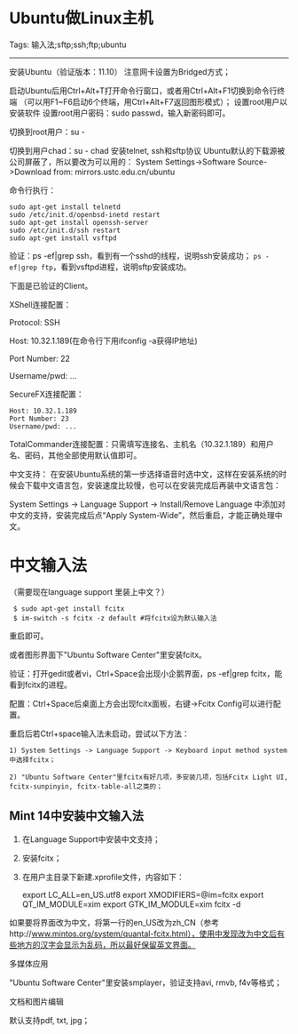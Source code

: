 # Ubuntu做Linux主机
Tags: 输入法;sftp;ssh;ftp;ubuntu

------

安装Ubuntu（验证版本：11.10） 
注意网卡设置为Bridged方式；

启动Ubuntu后用Ctrl+Alt+T打开命令行窗口，或者用Ctrl+Alt+F1切换到命令行终端
（可以用F1~F6启动6个终端，用Ctrl+Alt+F7返回图形模式）；
设置root用户以安装软件 
设置root用户密码：sudo passwd，输入新密码即可。

切换到root用户：su -

切换到用户chad：su - chad
安装telnet, ssh和sftp协议 
Ubuntu默认的下载源被公司屏蔽了，所以要改为可以用的：
System Settings->Software Source->Download from: mirrors.ustc.edu.cn/ubuntu

命令行执行：

    sudo apt-get install telnetd
    sudo /etc/init.d/openbsd-inetd restart
    sudo apt-get install openssh-server
    sudo /etc/init.d/ssh restart
    sudo apt-get install vsftpd

验证：ps -ef|grep ssh，看到有一个sshd的线程，说明ssh安装成功；
`ps -ef|grep ftp`，看到vsftpd进程，说明sftp安装成功。 

下面是已验证的Client。

XShell连接配置：
 
Protocol: SSH

Host: 10.32.1.189(在命令行下用ifconfig -a获得IP地址)

Port Number: 22

Username/pwd: ...
 
SecureFX连接配置：
 
    Host: 10.32.1.189 
    Port Number: 23 
    Username/pwd: ... 
 
TotalCommander连接配置：只需填写连接名、主机名（10.32.1.189）和用户名、密码，其他全部使用默认值即可。

中文支持：
在安装Ubuntu系统的第一步选择语音时选中文，这样在安装系统的时候会下载中文语言包，安装速度比较慢，也可以在安装完成后再装中文语言包： 

System Settings -> Language Support -> Install/Remove Language 中添加对中文的支持，安装完成后点“Apply System-Wide”，然后重启，才能正确处理中文。 

# 中文输入法

（需要现在language support 里装上中文？） 

     $ sudo apt-get install fcitx 
     $ im-switch -s fcitx -z default #将fcitx设为默认输入法 

重启即可。 

或者图形界面下"Ubuntu Software Center"里安装fcitx。

验证：打开gedit或者vi，Ctrl+Space会出现小企鹅界面，ps -ef|grep fcitx，能看到fcitx的进程。

配置：Ctrl+Space后桌面上方会出现fcitx面板，右键->Fcitx Config可以进行配置。 

重启后若Ctrl+space输入法未启动，尝试以下方法： 

    1) System Settings -> Language Support -> Keyboard input method system中选择fcitx； 

    2) "Ubuntu Software Center"里fcitx有好几项，多安装几项，包括Fcitx Light UI, fcitx-sunpinyin, fcitx-table-all之类的；

## Mint 14中安装中文输入法

1. 在Language Support中安装中文支持；

1. 安装fcitx；

1. 在用户主目录下新建.xprofile文件，内容如下：

    export LC_ALL=en_US.utf8 
    export XMODIFIERS=@im=fcitx 
    export QT_IM_MODULE=xim 
    export GTK_IM_MODULE=xim 
    fcitx -d

如果要将界面改为中文，将第一行的en_US改为zh_CN（参考http://www.mintos.org/system/quantal-fcitx.html），使用中发现改为中文后有些地方的汉字会显示为乱码，所以最好保留英文界面。

多媒体应用 

"Ubuntu Software Center"里安装smplayer，验证支持avi, rmvb, f4v等格式；

文档和图片编辑 

默认支持pdf, txt, jpg；
